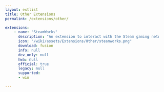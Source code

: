 ```yaml
---
layout: extlist
title: Other Extensions
permalink: /extensions/other/

extensions:
    - name: "SteamWorks"
      description: "An extension to interact with the Steam gaming network"
      icon: "/wiki/assets/Extensions/Other/steamworks.png"
      download: fusion
      info: null
      dev_only: null
      hwa: null
      official: true
      legacy: null
      supported:
      - win

---
```

